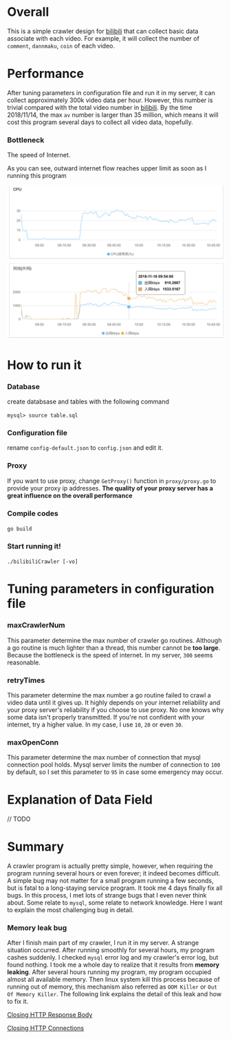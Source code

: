 # Overall

This is a simple crawler design for [bilibili](www.bilibili.com) that can collect basic data associate with each video. For example, it will collect the number of `comment`, `dannmaku`, `coin` of each video.

# Performance
After tuning parameters in configuration file and run it in my server, it can collect approximately 300k video data per hour. However, this number is trivial compared with the total video number in [bilibili](www.bilibili.com). By the time 2018/11/14, the max `av` number is larger than 35 million, which means it will cost this program several days to collect all video data, hopefully.

### Bottleneck

The speed of Internet. 

As you can see, outward internet flow reaches upper limit as soon as I running this program

![](assets/monitor.png)

# How to run it

### Database

create databsase and tables with the following command

`mysql> source table.sql`

### Configuration file

rename `config-default.json` to `config.json` and edit it.

### Proxy

If you want to use proxy, change `GetProxy()` function in `proxy/proxy.go` to provide your proxy ip addresses. **The quality of your proxy server has a great influence on the overall performance**

### Compile codes

`go build`

### Start running it!

`./bilibiliCrawler [-vo]`


# Tuning parameters in configuration file

### maxCrawlerNum

This parameter determine the max number of crawler go routines. Although a go routine is much lighter than a thread, this number cannot be **too large**. Because the bottleneck is the speed of internet. In my server, `300` seems reasonable. 

### retryTimes

This parameter determine the max number a go routine failed to crawl a video data until it gives up. It highly depends on your internet reliability and your proxy server's reliability if you choose to use proxy. No one knows why some data isn't properly transmitted. If you're not confident with your internet, try a higher value. In my case, I use `10`, `20` or even `30`.

### maxOpenConn

This parameter determine the max number of connection that mysql connection pool holds. Mysql server limits the number of connection to `100` by default, so I set this parameter to `95` in case some emergency may occur.

# Explanation of Data Field

// TODO

# Summary

A crawler program is actually pretty simple, however, when requiring the program running several hours or even forever; it indeed becomes difficult. A simple bug may not matter for a small program running a few seconds, but is fatal to a long-staying service program. It took me 4 days finally fix all bugs. In this process, I met lots of strange bugs that I even never think about. Some relate to `mysql`, some relate to network knowledge. Here I want to explain the most challenging bug in detail. 

### Memory leak bug

After I finish main part of my crawler, I run it in my server. A strange situation occurred. After running smoothly for several hours, my program cashes suddenly. I checked `mysql` error log and my crawler's error log, but found nothing. I took me a whole day to realize that it results from **memory leaking**. After several hours running my program, my program occupied almost all available memory. Then linux system kill this process because of running out of memory, this mechanism also referred as `OOM Killer` or `Out Of Memory Killer`. The following link explains the detail of this leak and how to fix it.

[Closing HTTP Response Body](http://devs.cloudimmunity.com/gotchas-and-common-mistakes-in-go-golang/index.html#close_http_resp_body)

[Closing HTTP Connections](http://devs.cloudimmunity.com/gotchas-and-common-mistakes-in-go-golang/index.html#close_http_conn)